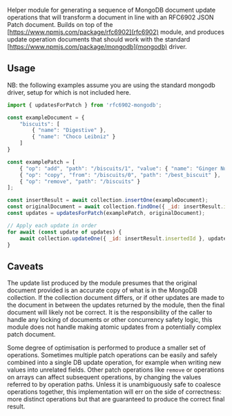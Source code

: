 Helper module for generating a sequence of MongoDB document update operations 
that will transform a document in line with an RFC6902 JSON Patch document.
Builds on top of the [https://www.npmjs.com/package/rfc6902](rfc6902) module, 
and produces update operation documents that should work with the standard 
[https://www.npmjs.com/package/mongodb](mongodb) driver.

## Usage

NB: the following examples assume you are using the standard mongodb driver, setup for 
which is not included here.
```js
import { updatesForPatch } from 'rfc6902-mongodb';

const exampleDocument = {
    "biscuits": [
        { "name": "Digestive" },
        { "name": "Choco Leibniz" }
    ]
}

const examplePatch = [
    { "op": "add", "path": "/biscuits/1", "value": { "name": "Ginger Nut" } },
    { "op": "copy", "from": "/biscuits/0", "path": "/best_biscuit" },
    { "op": "remove", "path": "/biscuits" }
];

const insertResult = await collection.insertOne(exampleDocument);
const originalDocument = await collection.findOne({ _id: insertResult.insertedId }); // equivalent to exampleDocument
const updates = updatesForPatch(examplePatch, originalDocument);

// Apply each update in order
for await (const update of updates) {
    await collection.updateOne({ _id: insertResult.insertedId }, update);
}

```

## Caveats

The update list produced by the module presumes that the original document 
provided is an accurate copy of what is in the MongoDB collection. If the 
collection document differs, or if other updates are made to the document in 
between the updates returned by the module, then the final document will likely 
not be correct. It is the responsibility of the caller to handle any locking 
of documents or other concurrency safety logic, this module does not handle 
making atomic updates from a potentially complex patch document.

Some degree of optimisation is performed to produce a smaller set of operations.
Sometimes multiple patch operations can be easily and safely combined into a single 
DB update operation, for example when writing new values into unrelated fields.
Other patch operations like `remove` or operations on arrays can affect subsequent 
operations, by changing the values referred to by operation paths. Unless it is 
unambiguously safe to coalesce operations together, this implementation will err 
on the side of correctness: more distinct operations but that are guaranteed to 
produce the correct final result.
 